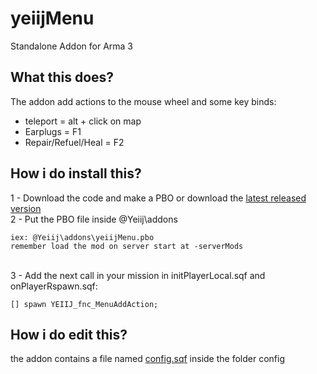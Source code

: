 # yeiijMenu
Standalone Addon for Arma 3

## What this does?
The addon add actions to the mouse wheel and some key binds:
 - teleport = alt + click on map
 - Earplugs = F1
 - Repair/Refuel/Heal = F2

## How i do install this?
1 - Download the code and make a PBO or download the [latest released version](https://github.com/yeiij/yeiijMenu/releases)
<br>
2 - Put the PBO file inside @Yeiij\addons
```
iex: @Yeiij\addons\yeiijMenu.pbo
remember load the mod on server start at -serverMods
```

<br>
3 - Add the next call in your mission in initPlayerLocal.sqf and onPlayerRspawn.sqf:

```SQF
[] spawn YEIIJ_fnc_MenuAddAction;
```

## How i do edit this?
the addon contains a file named [config.sqf](https://github.com/yeiij/yeiijMenu/blob/master/config/config.sqf) inside the folder config
